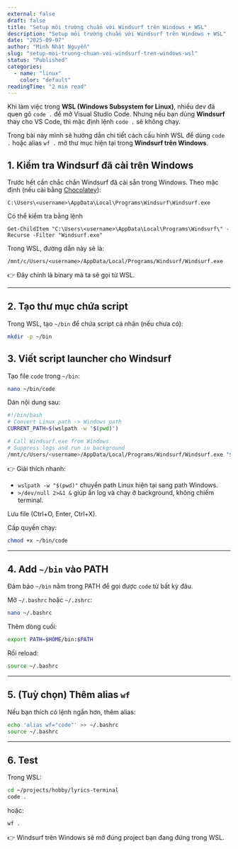```yaml
---
external: false
draft: false
title: "Setup môi trường chuẩn với Windsurf trên Windows + WSL"
description: "Setup môi trường chuẩn với Windsurf trên Windows + WSL"
date: "2025-09-07"
author: "Minh Nhật Nguyễn"
slug: "setup-moi-truong-chuan-voi-windsurf-tren-windows-wsl"
status: "Published"
categories:
  - name: "linux"
    color: "default"
readingTime: "2 min read"
---
```


Khi làm việc trong **WSL (Windows Subsystem for Linux)**, nhiều dev đã quen gõ `code .` để mở Visual Studio Code. Nhưng nếu bạn dùng **Windsurf** thay cho VS Code, thì mặc định lệnh `code .` sẽ không chạy.


Trong bài này mình sẽ hướng dẫn chi tiết cách cấu hình WSL để dùng `code .` hoặc alias `wf .` mở thư mục hiện tại trong **Windsurf trên Windows**.


## 1. Kiểm tra Windsurf đã cài trên Windows


Trước hết cần chắc chắn Windsurf đã cài sẵn trong Windows. Theo mặc định (nếu cài bằng [Chocolatey](https://chocolatey.org/)):


```shell
C:\Users\<username>\AppData\Local\Programs\Windsurf\Windsurf.exe
```


Có thể kiểm tra bằng lệnh 


```shell
Get-ChildItem "C:\Users\<username>\AppData\Local\Programs\Windsurf\" -Recurse -Filter "Windsurf.exe"
```



Trong WSL, đường dẫn này sẽ là:


```shell
/mnt/c/Users/<username>/AppData/Local/Programs/Windsurf/Windsurf.exe
```


👉 Đây chính là binary mà ta sẽ gọi từ WSL.


---


## 2. Tạo thư mục chứa script


Trong WSL, tạo `~/bin` để chứa script cá nhân (nếu chưa có):


```bash
mkdir -p ~/bin
```


## 3. Viết script launcher cho Windsurf


Tạo file `code` trong `~/bin`:


```bash
nano ~/bin/code
```


Dán nội dung sau:


```bash
#!/bin/bash
# Convert Linux path -> Windows path
CURRENT_PATH=$(wslpath -w "$(pwd)")

# Call Windsurf.exe from Windows
# Suppress logs and run in background
/mnt/c/Users/<username>/AppData/Local/Programs/Windsurf/Windsurf.exe "$CURRENT_PATH" >/dev/null 2>&1 &
```


👉 Giải thích nhanh:

- `wslpath -w "$(pwd)"` chuyển path Linux hiện tại sang path Windows.
- `>/dev/null 2>&1 &` giúp ẩn log và chạy ở background, không chiếm terminal.

Lưu file (Ctrl+O, Enter, Ctrl+X).


Cấp quyền chạy:


```bash
chmod +x ~/bin/code
```


---


## 4. Add `~/bin` vào PATH


Đảm bảo `~/bin` nằm trong PATH để gọi được `code` từ bất kỳ đâu.


Mở `~/.bashrc` hoặc `~/.zshrc`:


```bash
nano ~/.bashrc
```


Thêm dòng cuối:


```bash
export PATH=$HOME/bin:$PATH
```


Rồi reload:


```bash
source ~/.bashrc
```


---


## 5. (Tuỳ chọn) Thêm alias `wf`


Nếu bạn thích có lệnh ngắn hơn, thêm alias:


```bash
echo 'alias wf="code"' >> ~/.bashrc
source ~/.bashrc
```


---


## 6. Test


Trong WSL:


```bash
cd ~/projects/hobby/lyrics-terminal
code .
```


hoặc:


```bash
wf .
```


👉 Windsurf trên Windows sẽ mở đúng project bạn đang đứng trong WSL.

